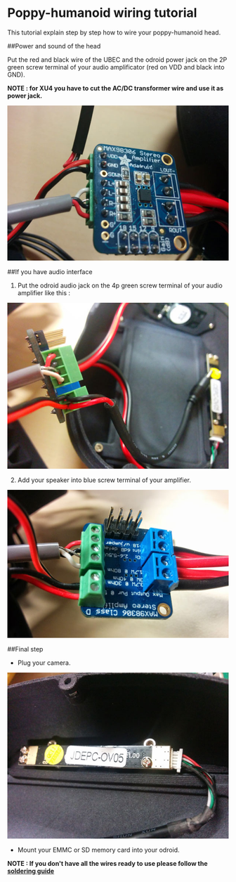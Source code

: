# Poppy-humanoid wiring tutorial

This tutorial explain step by step how to wire your poppy-humanoid head.

##Power and sound of the head

Put the red and black wire of the UBEC and the odroid power jack on the 2P green screw terminal of your audio amplificator (red on VDD and black into GND).

**NOTE : for XU4 you have to cut the AC/DC transformer wire and use it as power jack.**

![](img/audio_amp_connection_back.jpg)

##If you have audio interface
1) Put the odroid audio jack on the 4p green screw terminal of your audio amplifier like this :

![](img/audio_amp_connection_zoom.jpg)

2) Add your speaker into blue screw terminal of your amplifier.

![](img/audio_amp_connection_front.jpg)

##Final step
 - Plug your camera.

![](img/camera_connection.jpg)

 - Mount your EMMC or SD memory card into your odroid.

**NOTE : If you don't have all the wires ready to use please follow the [soldering guide](soldering.md)**
